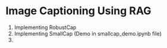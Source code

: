 # Image Captioning Using RAG

1. Implementing RobustCap
2. Implementing SmallCap (Demo in smallcap_demo.ipynb file)
3.
